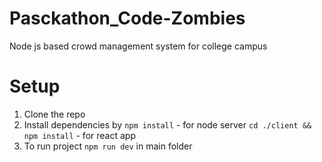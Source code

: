 # Pasckathon_Code-Zombies
Node js based crowd management system for college campus

# Setup

 1. Clone the repo
 2. Install dependencies by 
 `npm install` - for node server 
 `cd ./client && npm install` - for react app
 4. To run project `npm run dev` in main folder

